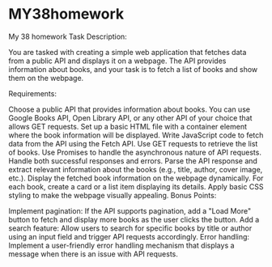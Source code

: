 # MY38homework

My 38 homework
Task Description:

You are tasked with creating a simple web application that fetches data from a public API and displays it on a webpage. The API provides information about books, and your task is to fetch a list of books and show them on the webpage.

Requirements:

Choose a public API that provides information about books. You can use Google Books API, Open Library API, or any other API of your choice that allows GET requests.
Set up a basic HTML file with a container element where the book information will be displayed.
Write JavaScript code to fetch data from the API using the Fetch API. Use GET requests to retrieve the list of books.
Use Promises to handle the asynchronous nature of API requests. Handle both successful responses and errors.
Parse the API response and extract relevant information about the books (e.g., title, author, cover image, etc.).
Display the fetched book information on the webpage dynamically. For each book, create a card or a list item displaying its details.
Apply basic CSS styling to make the webpage visually appealing.
Bonus Points:

Implement pagination: If the API supports pagination, add a "Load More" button to fetch and display more books as the user clicks the button.
Add a search feature: Allow users to search for specific books by title or author using an input field and trigger API requests accordingly.
Error handling: Implement a user-friendly error handling mechanism that displays a message when there is an issue with API requests.
